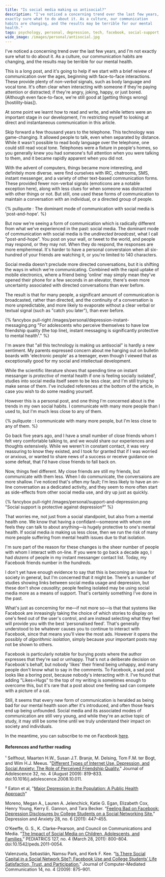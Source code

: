 ```yaml
---
title: "Is social media making us antisocial?"
description: "I've noticed a concerning trend over the last few years, and I'm not
exactly sure what to do about it. As a culture, our communication
habits are changing, and the results may be terrible for our mental
health."
tags: psychology, personal, depression, tech, facebook, social-support, communication
wide_image: /images/personal/antisocial.jpg
---
```


I've noticed a concerning trend over the last few years, and I'm not
exactly sure what to do about it. As a culture, our communication
habits are changing, and the results may be terrible for our mental
health.

<!--more-->

This is a long post, and it's going to help if we start with a brief
reivew of communication over the ages, beginning with face-to-face
interactions. These provide plenty of *non-verbal* signals, such as
body language and vocal tone. It's often clear when interacting with
someone if they're paying attention or distracted; if they're angry,
joking, happy, or just bored. (Although even face-to-face, we're
still good at [getting things wrong][hostility-bias]).

At some point we learnt how to read and write, and while letters were
an important stage in our development, I'm restricting myself to looking
at direct and instantaneous communication in this article.

Skip forward a few thousand years to the telephone. This technology
was game-changing. It allowed people to talk, even when separated by
distance. While it wasn't possible to read body language over the
telephone, one could still read vocal tone. Telephones were a
fixture in people's homes, so you generally knew you had someone's full
attention when you were talking to them, and it became rapidly
apparent when you did not.

With the advent of computers, things became more interesting, and definitely
more diverse. were find ourselves with IRC, chatrooms, SMS, instant messenger,
and a variety of other text-based communication forms.  These provided fewer
non-verbal signals (emoticons are a notable exception here), along with less
clues for when someone was distracted with other things or not. But still, one
used these forms of communication to maintain a conversation with an individual,
or a directed group of people.

{% pullquote : The dominant mode of communication with social media is 'post-and-hope'. %}

But now we're seeing a form of communication which is radically
different from what we've experienced in the past: social media.
The dominant mode of communication with social media is the
*undirected broadcast*, what I call "post-and-hope". You post on your
wall, or tweet to the world, and people may respond, or they may
not. When they do respond, the responses are more emphermeal. It's
harder to have a personal converstaion when all six-hundred of your
friends are watching it, or you're limited to 140 characters.

Social media doesn't preclude more directed conversations,
but it is shifting the ways in which we're communicating. Combined
with the rapid uptake of mobile electronics, where a friend
being 'online' may simply mean they've opened their phone for a few
seconds in an elevator, there's even more uncertainty associated with
directed conversations than ever before.

The result is that for many people, a significant amount of communication
is broadcasted, rather than directed, and the continuity of a conversation
is more unpredictable, and more likely to evaporate without a clear verbal
or textual signal (such as "catch you later"), than ever before.

{% fancybox pull-right /images/personal/depression-instant-messaging.png "For adolescents who perceive themselves to have low friendship quality (the top line), instant messaging is significantly protective to mental health¹." %}

I'm aware that "all this technology is making us antisocial"
is hardly a new sentiment. My parents expressed concern about me
hanging out on bulletin boards with 'electronic people' as a teenager,
even though I viewed that as exceptionally good for my social and intellectual
development.

While the scientific literature shows that spending time on instant
messanger is *protective* of mental health if one is feeling socially
isolated¹, studies into social media itself seem to be less clear,
and I'm still trying to make sense of them. I've included references
at the bottom of the article, in case you wish to do some reading
yourself.

However this is a personal post, and one thing I'm concerned about is
the trends in my own social habits. I communicate with many more people
than I used to, but I'm much less close to any of them.

{% pullquote : I communicate with many more people, but I'm less close to any of them. %}

Go back five years ago, and I have a small number of close friends
whom I felt very comfortable talking to, and we would share our
experiences and thoughts extensively. While we weren't in constant
contact, it was very reassuring to know they existed, and I took
for granted that if I was worried or anxious, or wanted to share
news of a success or receive guidance on some defeat, that I'd have
close friends to fall back on.

Now, things feel different. My close friends are still my friends,
but communicate with them less. When I do communicate,
the conversaions are more shallow. I've noticed that's often
*my* fault; I'm less likely to have an on-line conversation as a
dedicated activity, and they seem to more often start as side-effects from
other social media use, and dry up just as quickly.

{% fancybox pull-right /images/personal/support-and-depression.png "Social support is protective against depression²" %}

That worries me, not just from a social standpoint, but also
from a mental health one. We know that having a
confidant—someone with whom one feels they can talk to about
anything—is hugely protective to one's mental health. If social media
*is* making us less close, then we run the risk of many more
people suffering from mental health issues due to that isolation.

I'm sure part of the reason for these changes is the sheer number
of people with whom I interact with on-line. If you were to go back
a decade ago, I had *dozens* of people in my instant messanger contact
list. Today, my Facebook friends number in the *hundreds*.

I don't yet have enough evidence to say that this is becoming an
issue for society in general, but I'm concerned that it might be.
There's a number of studies showing links between social media
usage and depression, but these don't show *causality*; people
feeling isolated may be using social media more as a means of
support. That's certainly something I've done in the past.

What's just as concerning for me—if not more so—is that that systems like
Facebook are inreasingly taking the choice of which stories to display on one's
feed out of the user's control, and are instead selecting what they
feel will provide you with the best 'personalised feed'. That's generally
understood to be whatever causes you to continue to interact with Facebook,
since that means you'll view the most ads. However it opens the possibly of
*algorithmic isolation*, simply because your important posts may not be shown to
others.

Facebook is particularly notable for burying posts where the author
expresses that they're sad or unhappy. That's not a deliberate decision on
Facebook's behalf, but nobody 'likes' their friend being unhappy, and many
people don't know what to say in the comments. To Facebook, a sad post
looks like a boring post, because nobody's interacting with it. I've found
that adding "Likes=Hugs" to the top of my writing is sometimes enough to
overcome this, but it's rare that a post about one feeling sad can compete
with a picture of a cat.

Still, it seems that every new form of communication is heralded as
being bad for our mental health soon after it's introduced, and
often those fears end up being unfounded. Social media and its
associated modes of communication are still very young, and while
they're an active topic of study, it may still be some time until we
truly understand their impact on society and individuals.

In the meantime, you can subscribe to me on Facebook
[here](https://facebook.com/paul.fenwick).

#### References and further reading

¹ Selfhout, Maarten H.W., Susan J.T. Branje, M. Delsing, Tom F.M. ter Bogt, and Wim H.J. Meeus.
"[Different Types of Internet Use, Depression, and Social Anxiety: The Role of Perceived Friendship Quality.](http://www.nutrociencia.com.br/upload_files/artigos_download/internet,%20depression.pdf)"
Journal of Adolescence 32, no. 4 (August 2009): 819–833.  doi:10.1016/j.adolescence.2008.10.011.

² Eaton et al, "[Major Depression in the Population: A Public Health Approach](https://www.coursera.org/course/pmhdepression?course_id=971121)"

Moreno, Megan A., Lauren A. Jelenchick, Katie G. Egan, Elizabeth Cox, Henry Young, Kerry E. Gannon, and Tara Becker. “[Feeling Bad on Facebook: Depression Disclosures by College Students on a Social Networking Site.](http://europepmc.org/articles/PMC3110617)” Depression and Anxiety 28, no. 6 (2011): 447–455.

O’Keeffe, G. S., K. Clarke-Pearson, and Council on Communications and Media. “[The Impact of Social Media on Children, Adolescents, and Families.](http://machadok.faculty.mjc.edu/SocialMediaImpact.pdf)” PEDIATRICS 127, no. 4 (March 28, 2011): 800–804. doi:10.1542/peds.2011-0054.

Valenzuela, Sebastián, Namsu Park, and Kerk F. Kee. “[Is There Social Capital in a Social Network Site?: Facebook Use and College Students’ Life Satisfaction, Trust, and Participation.](http://onlinelibrary.wiley.com/doi/10.1111/j.1083-6101.2009.01474.x/full)” Journal of Computer-Mediated Communication 14, no. 4 (2009): 875–901.

